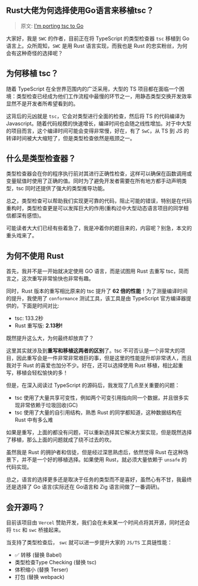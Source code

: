 ## Rust大佬为何选择使用Go语言来移植tsc？
> 原文: [I’m porting tsc to Go](https://kdy1.dev/posts/2022/1/tsc-go)

大家好，我是 `SWC` 的作者，目前正在将 TypeScript 的类型检查器 `tsc` 移植到 Go 语言上。众所周知，`SWC` 是用 Rust 语言实现，而我也是 Rust 的忠实粉丝，为何会有这种奇怪的选择呢？

## 为何移植 tsc？
随着 TypeScript 在全世界范围内的广泛采用，大型的 TS 项目都在面临一个困境：类型检查已经成为他们工作流程中最慢的环节之一，用静态类型交换开发效率显然不是开发者所希望看到的。

这背后的元凶就是 `tsc`，它会对类型进行全面的检查，然后将 TS 的代码编译为 Javascript。随着代码规模的快速增长，编译时间也会随之线性增加。对于中大型的项目而言，这个编译时间可能会变得非常慢，好在，有了 `SwC`，从 TS 到 JS 的转译时间被大大缩短了，但是类型检查依然是瓶颈之一。

## 什么是类型检查器？
类型检查器会在你的程序执行前对其进行正确性检查，这样可以确保在函数调用或变量赋值时使用了正确的值。同时为了避免开发者需要在所有地方都手动声明类型，tsc 同时还提供了强大的类型推导功能。

总之，类型检查可以帮助我们实现更可靠的代码，阻止可能的错误，特别是在代码重构时，类型检查更是可以发挥巨大的作用(重构过中大型动态语言项目的同学相信都深有感悟)。

可能读者大大们已经有些着急了，我是冲着你的题目来的，内容呢？别急，本文的重头戏来了。

## 为何不使用 Rust
首先，我并不是一开始就决定使用 GO 语言，而是试图用 Rust 去重写 tsc，简而言之，这次重写非常愉快也非常有趣。

同时，Rust 版本的重写相比原来的 tsc 提升了 **62 倍的性能**！为了测量编译时间的提升，我使用了 `conformance` 测试工具，该工具是由 TypeScript 官方编译器提供的，下面是时间对比:

- tsc: 133.2秒
- Rust 重写版: **2.13秒!**

既然提升这么大，为何最终却放弃了？

这里其实就涉及到**重写和移植这两者的区别**了。tsc 不可否认是一个非常大的项目，因此重写会是一件非常非常艰巨的事，但是这里的性能提升却非常诱人，而且我对于 Rust 的喜爱也加分不少。好在，还可以选择使用 Rust 移植，相比起重写，移植会轻松愉快的多！

但是，在深入阅读过 TypeScript 的源码后，我发现了几点至关重要的问题：

- tsc 使用了大量共享可变性，例如两个可变引用指向同一个数据，并且很多实现非常依赖于垃圾回收(GC)
- tsc 使用了大量的自引用结构，熟悉 Rust 的同学都知道，这种数据结构在 Rust 中有多么难

如果是重写，上面的都没有问题，可以重新选择其它解决方案实现，但是既然选择了移植，那么上面的问题就成了绕不过去的坎。

虽然我是 Rust 的拥护者和信徒，但是经过深思熟虑后，依然觉得 Rust 在这种场景下，并不是一个好的移植选择。如果使用 Rust，就必须大量依赖于 `unsafe` 的代码实现。

总之，语言的选择更多还是取决于任务的类型而不是喜好，虽然心有不甘，我最终还是选择了 Go 语言(实际还在 Go语言和 Zig 语言间做了一番调研)。

## 会开源吗？
目前该项目由 `Vercel` 赞助开发，我们会在未来某一个时间点将其开源，同时还会将 `tsc` 和 `swc` 桥接起来。

当支持了类型检查后， `swc` 就可以进一步提升大家的 `JS/TS` 工具链性能：

- ✅ 转移 (替换 Babel)
- 类型检查Type Checking (替换 tsc)
- 体积缩小  (替换 Terser)
- 打包 (替换 webpack)